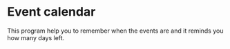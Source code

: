 # Event calendar
This program help you to remember when the events are and it reminds you how many days left.
 
